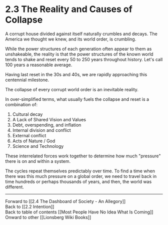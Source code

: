 # 2.3 The Reality and Causes of Collapse

A corrupt house divided against itself naturally crumbles and decays. The America we thought we knew, and its world order, is crumbling. 

While the power structures of each generation often appear to them as unshakeable, the reality is that the power structures of the known world tends to shake and reset every 50 to 250 years throughout history. Let's call 100 years a reasonable average.

Having last reset in the 30s and 40s, we are rapidly approaching this centennial milestone. 

The collapse of every corrupt world order is an inevitable reality. 

In over-simplified terms, what usually fuels the collapse and reset is a combination of:

1. Cultural decay  
2. A Lack of Shared Vision and Values  
3. Debt, overspending, and inflation   
4. Internal division and conflict  
5. External conflict  
6. Acts of Nature / God  
7. Science and Technology  

These interrelated forces work together to determine how much "pressure" there is on and within a system. 

The cycles repeat themselves predictably over time. To find a time when there was this much pressure on a global order, we need to travel back in time hundreds or perhaps thousands of years, and then, the world was different. 

___

Forward to [[2.4 The Dashboard of Society - An Allegory]]  
Back to [[2.2 Intention]]   
Back to table of contents [[Most People Have No Idea What Is Coming]]   
Onward to other [[Lionsberg Wiki Books]]  